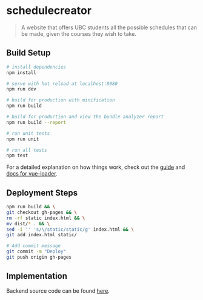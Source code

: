 # schedulecreator

> A website that offers UBC students all the possible schedules that can be made, given the courses they wish to take.

## Build Setup

``` bash
# install dependencies
npm install

# serve with hot reload at localhost:8080
npm run dev

# build for production with minification
npm run build

# build for production and view the bundle analyzer report
npm run build --report

# run unit tests
npm run unit

# run all tests
npm test
```

For a detailed explanation on how things work, check out the [guide](http://vuejs-templates.github.io/webpack/) and [docs for vue-loader](http://vuejs.github.io/vue-loader).

## Deployment Steps
```bash
npm run build && \
git checkout gh-pages && \
rm -rf static index.html && \
mv dist/* . && \
sed -i '' 's/\/static/static/g' index.html && \
git add index.html static/

# Add commit message
git commit -m "Deploy"
git push origin gh-pages
```

## Implementation
Backend source code can be found [here](https://github.com/nickwu241/schedulecreator-backend).

